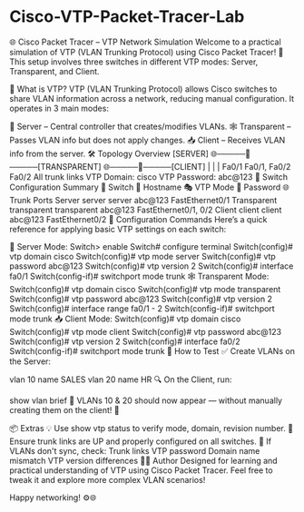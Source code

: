 # Cisco-VTP-Packet-Tracer-Lab

🌐 Cisco Packet Tracer – VTP Network Simulation
Welcome to a practical simulation of VTP (VLAN Trunking Protocol) using Cisco Packet Tracer! 🚀
This setup involves three switches in different VTP modes: Server, Transparent, and Client.

🧠 What is VTP?
VTP (VLAN Trunking Protocol) allows Cisco switches to share VLAN information across a network, reducing manual configuration.
It operates in 3 main modes:

🧭 Server – Central controller that creates/modifies VLANs.
🕸️ Transparent – Passes VLAN info but does not apply changes.
📥 Client – Receives VLAN info from the server.
🛠️ Topology Overview
[SERVER] 🌐─────📶─────[TRANSPARENT] 🌐─────📶─────[CLIENT]
   |                       |                      |
  Fa0/1                  Fa0/1, Fa0/2            Fa0/2
All trunk links
VTP Domain: cisco
VTP Password: abc@123
🔧 Switch Configuration Summary
🔗 Switch	🧱 Hostname	🎭 VTP Mode	🔐 Password	🌐 Trunk Ports
Server	server	server	abc@123	FastEthernet0/1
Transparent	transparent	transparent	abc@123	FastEthernet0/1, 0/2
Client	client	client	abc@123	FastEthernet0/2
📝 Configuration Commands
Here’s a quick reference for applying basic VTP settings on each switch:

🧭 Server Mode:
Switch> enable
Switch# configure terminal
Switch(config)# vtp domain cisco
Switch(config)# vtp mode server
Switch(config)# vtp password abc@123
Switch(config)# vtp version 2
Switch(config)# interface fa0/1
Switch(config-if)# switchport mode trunk
🕸️ Transparent Mode:
Switch(config)# vtp domain cisco
Switch(config)# vtp mode transparent
Switch(config)# vtp password abc@123
Switch(config)# vtp version 2
Switch(config)# interface range fa0/1 - 2
Switch(config-if)# switchport mode trunk
📥 Client Mode:
Switch(config)# vtp domain cisco
Switch(config)# vtp mode client
Switch(config)# vtp password abc@123
Switch(config)# vtp version 2
Switch(config)# interface fa0/2
Switch(config-if)# switchport mode trunk
📡 How to Test
✅ Create VLANs on the Server:

vlan 10
name SALES
vlan 20
name HR
🔍 On the Client, run:

show vlan brief
🧪 VLANs 10 & 20 should now appear — without manually creating them on the client! 🎉

📦 Extras
💡 Use show vtp status to verify mode, domain, revision number.
🔧 Ensure trunk links are UP and properly configured on all switches.
🧯 If VLANs don't sync, check:
Trunk links
VTP password
Domain name mismatch
VTP version differences
👨‍💻 Author
Designed for learning and practical understanding of VTP using Cisco Packet Tracer.
Feel free to tweak it and explore more complex VLAN scenarios!

Happy networking! ⚙️🌐
